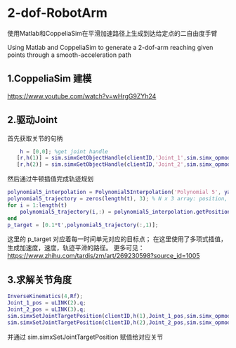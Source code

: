 # 2-dof-RobotArm

使用Matlab和CoppeliaSim在平滑加速路径上生成到达给定点的二自由度手臂

Using Matlab and CoppeliaSim to generate a 2-dof-arm reaching given points through a smooth-acceleration path


## 1.CoppeliaSim 建模
https://www.youtube.com/watch?v=wHrgG9ZYh24


## 2.驱动Joint
首先获取关节的句柄
```Matlab
    h = [0,0]; %get joint handle
   [r,h(1)] = sim.simxGetObjectHandle(clientID,'Joint_1',sim.simx_opmode_blocking);
   [r,h(2)] = sim.simxGetObjectHandle(clientID,'Joint_2',sim.simx_opmode_blocking);
```
然后通过牛顿插值完成轨迹规划
```Matlab
polynomial5_interpolation = Polynomial5Interpolation('Polynomial 5', yaxis_points, xaxis_points);
polynomial5_trajectory = zeros(length(t), 3); % N x 3 array: position, velocity, acceleration
for i = 1:length(t)
    polynomial5_trajectory(i,:) = polynomial5_interpolation.getPosition(t(i));
end
p_target = [0.1*t',polynomial5_trajectory(:,1)];
```
这里的 p_target 对应着每一时间单元对应的目标点；
在这里使用了多项式插值，生成加速度，速度，轨迹平滑的路径。
更多可见：
https://www.zhihu.com/tardis/zm/art/269230598?source_id=1005

## 3.求解关节角度
```Matlab
InverseKinematics(4,Rf);
Joint_1_pos = uLINK(2).q;
Joint_2_pos = uLINK(3).q;
sim.simxSetJointTargetPosition(clientID,h(1),Joint_1_pos,sim.simx_opmode_blocking);
sim.simxSetJointTargetPosition(clientID,h(2),Joint_2_pos,sim.simx_opmode_blocking);
```
并通过 sim.simxSetJointTargetPosition 赋值给对应关节
